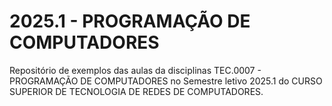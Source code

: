 # 2025.1 - PROGRAMAÇÃO DE COMPUTADORES

Repositório de exemplos das aulas da disciplinas TEC.0007 - PROGRAMAÇÃO DE COMPUTADORES no Semestre letivo 2025.1 do CURSO SUPERIOR DE TECNOLOGIA DE REDES DE COMPUTADORES.